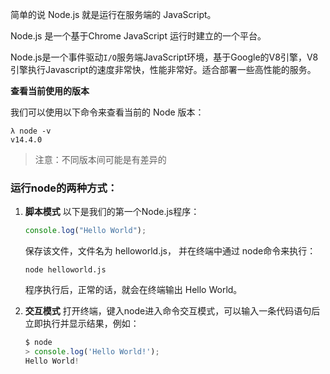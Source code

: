 简单的说 Node.js 就是运行在服务端的 JavaScript。

Node.js 是一个基于Chrome JavaScript 运行时建立的一个平台。

Node.js是一个事件驱动`I/O`服务端JavaScript环境，基于Google的V8引擎，V8引擎执行Javascript的速度非常快，性能非常好。适合部署一些高性能的服务。

**查看当前使用的版本**

我们可以使用以下命令来查看当前的 Node 版本：

```shell
λ node -v
v14.4.0
```

> 注意：不同版本间可能是有差异的

### 运行node的两种方式：

1. **脚本模式**
   以下是我们的第一个Node.js程序：

   ```js
   console.log("Hello World");
   ```

   保存该文件，文件名为 helloworld.js， 并在终端中通过 node命令来执行：

   ```shell
   node helloworld.js
   ```

   程序执行后，正常的话，就会在终端输出 Hello World。

2. **交互模式**
   打开终端，键入node进入命令交互模式，可以输入一条代码语句后立即执行并显示结果，例如：

   ```js
   $ node
   > console.log('Hello World!');
   Hello World!
   ```

   